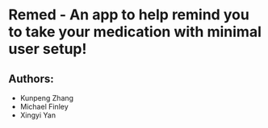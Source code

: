 # Remed - An app to help remind you to take your medication with minimal user setup!

## Authors:

* Kunpeng Zhang
* Michael Finley
* Xingyi  Yan

